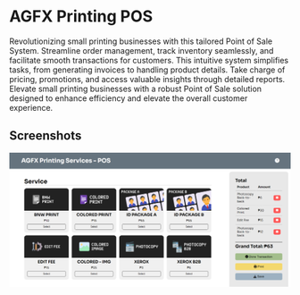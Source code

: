 
# AGFX Printing POS


Revolutionizing small printing businesses with this tailored Point of Sale System. Streamline order management, track inventory seamlessly, and facilitate smooth transactions for customers. This intuitive system simplifies tasks, from generating invoices to handling product details. Take charge of pricing, promotions, and access valuable insights through detailed reports. Elevate small printing businesses with a robust Point of Sale solution designed to enhance efficiency and elevate the overall customer experience.


## Screenshots

![App Screenshot](snapshots/app-screenshot.png)

